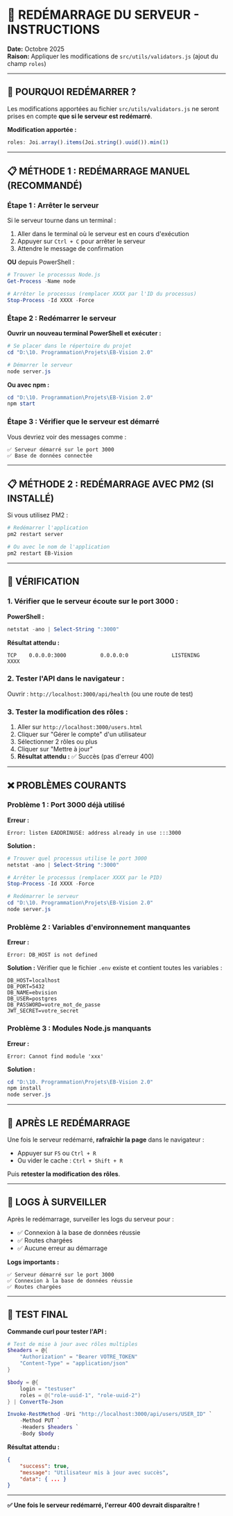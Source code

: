 # 🔄 REDÉMARRAGE DU SERVEUR - INSTRUCTIONS

**Date:** Octobre 2025  
**Raison:** Appliquer les modifications de `src/utils/validators.js` (ajout du champ `roles`)

---

## 🎯 **POURQUOI REDÉMARRER ?**

Les modifications apportées au fichier `src/utils/validators.js` ne seront prises en compte **que si le serveur est redémarré**.

**Modification apportée :**
```javascript
roles: Joi.array().items(Joi.string().uuid()).min(1)
```

---

## 📋 **MÉTHODE 1 : REDÉMARRAGE MANUEL (RECOMMANDÉ)**

### **Étape 1 : Arrêter le serveur**

Si le serveur tourne dans un terminal :
1. Aller dans le terminal où le serveur est en cours d'exécution
2. Appuyer sur `Ctrl + C` pour arrêter le serveur
3. Attendre le message de confirmation

**OU** depuis PowerShell :
```powershell
# Trouver le processus Node.js
Get-Process -Name node

# Arrêter le processus (remplacer XXXX par l'ID du processus)
Stop-Process -Id XXXX -Force
```

### **Étape 2 : Redémarrer le serveur**

**Ouvrir un nouveau terminal PowerShell et exécuter :**

```powershell
# Se placer dans le répertoire du projet
cd "D:\10. Programmation\Projets\EB-Vision 2.0"

# Démarrer le serveur
node server.js
```

**Ou avec npm :**
```powershell
cd "D:\10. Programmation\Projets\EB-Vision 2.0"
npm start
```

### **Étape 3 : Vérifier que le serveur est démarré**

Vous devriez voir des messages comme :
```
✅ Serveur démarré sur le port 3000
✅ Base de données connectée
```

---

## 📋 **MÉTHODE 2 : REDÉMARRAGE AVEC PM2 (SI INSTALLÉ)**

Si vous utilisez PM2 :

```bash
# Redémarrer l'application
pm2 restart server

# Ou avec le nom de l'application
pm2 restart EB-Vision
```

---

## 🧪 **VÉRIFICATION**

### **1. Vérifier que le serveur écoute sur le port 3000 :**

**PowerShell :**
```powershell
netstat -ano | Select-String ":3000"
```

**Résultat attendu :**
```
TCP    0.0.0.0:3000           0.0.0.0:0              LISTENING       XXXX
```

### **2. Tester l'API dans le navigateur :**

Ouvrir : `http://localhost:3000/api/health` (ou une route de test)

### **3. Tester la modification des rôles :**

1. Aller sur `http://localhost:3000/users.html`
2. Cliquer sur "Gérer le compte" d'un utilisateur
3. Sélectionner 2 rôles ou plus
4. Cliquer sur "Mettre à jour"
5. **Résultat attendu :** ✅ Succès (pas d'erreur 400)

---

## ❌ **PROBLÈMES COURANTS**

### **Problème 1 : Port 3000 déjà utilisé**

**Erreur :**
```
Error: listen EADDRINUSE: address already in use :::3000
```

**Solution :**
```powershell
# Trouver quel processus utilise le port 3000
netstat -ano | Select-String ":3000"

# Arrêter le processus (remplacer XXXX par le PID)
Stop-Process -Id XXXX -Force

# Redémarrer le serveur
cd "D:\10. Programmation\Projets\EB-Vision 2.0"
node server.js
```

### **Problème 2 : Variables d'environnement manquantes**

**Erreur :**
```
Error: DB_HOST is not defined
```

**Solution :**
Vérifier que le fichier `.env` existe et contient toutes les variables :
```
DB_HOST=localhost
DB_PORT=5432
DB_NAME=ebvision
DB_USER=postgres
DB_PASSWORD=votre_mot_de_passe
JWT_SECRET=votre_secret
```

### **Problème 3 : Modules Node.js manquants**

**Erreur :**
```
Error: Cannot find module 'xxx'
```

**Solution :**
```powershell
cd "D:\10. Programmation\Projets\EB-Vision 2.0"
npm install
node server.js
```

---

## 🚀 **APRÈS LE REDÉMARRAGE**

Une fois le serveur redémarré, **rafraîchir la page** dans le navigateur :
- Appuyer sur `F5` ou `Ctrl + R`
- Ou vider le cache : `Ctrl + Shift + R`

Puis **retester la modification des rôles**.

---

## 📝 **LOGS À SURVEILLER**

Après le redémarrage, surveiller les logs du serveur pour :
- ✅ Connexion à la base de données réussie
- ✅ Routes chargées
- ✅ Aucune erreur au démarrage

**Logs importants :**
```
✅ Serveur démarré sur le port 3000
✅ Connexion à la base de données réussie
✅ Routes chargées
```

---

## 🎯 **TEST FINAL**

**Commande curl pour tester l'API :**
```powershell
# Test de mise à jour avec rôles multiples
$headers = @{
    "Authorization" = "Bearer VOTRE_TOKEN"
    "Content-Type" = "application/json"
}

$body = @{
    login = "testuser"
    roles = @("role-uuid-1", "role-uuid-2")
} | ConvertTo-Json

Invoke-RestMethod -Uri "http://localhost:3000/api/users/USER_ID" `
    -Method PUT `
    -Headers $headers `
    -Body $body
```

**Résultat attendu :**
```json
{
    "success": true,
    "message": "Utilisateur mis à jour avec succès",
    "data": { ... }
}
```

---

**✅ Une fois le serveur redémarré, l'erreur 400 devrait disparaître !**

